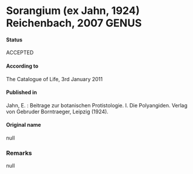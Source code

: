 Sorangium (ex Jahn, 1924) Reichenbach, 2007 GENUS
=======

#### Status
ACCEPTED

#### According to
The Catalogue of Life, 3rd January 2011

#### Published in
Jahn, E. : Beitrage zur botanischen Protistologie. I. Die Polyangiden. Verlag von Gebruder Borntraeger, Leipzig (1924).

#### Original name
null

### Remarks
null